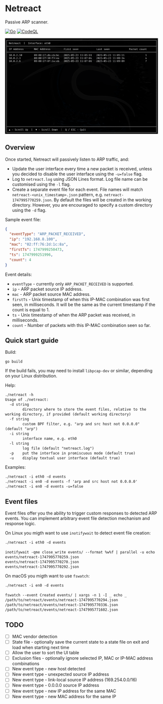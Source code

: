 # Netreact

Passive ARP scanner.

[![Go](https://github.com/ipastusi/netreact/actions/workflows/ci.yml/badge.svg?branch=master)](https://github.com/ipastusi/netreact/actions/workflows/ci.yml)
[![CodeQL](https://github.com/ipastusi/netreact/actions/workflows/codeql-analysis.yml/badge.svg)](https://github.com/ipastusi/netreact/actions/workflows/codeql-analysis.yml)

![image](images/netreact-ui.png)

## Overview

Once started, Netreact will passively listen to ARP traffic, and:

- Update the user interface every time a new packet is received, unless you decided to disable the user interface using the `-u=false` flag.
- Log to `netreact.log` using JSON Lines format. Log file name can be customised using the `-l` flag.
- Create a separate event file for each event. File names will match `netreact-<unix_timestamp>.json` pattern, e.g.
  `netreact-1747995770259.json`. By default the files will be created in the working directory. However, you are encouraged to specify a
  custom directory using the `-d` flag.

Sample event file:

```json
{
  "eventType": "ARP_PACKET_RECEIVED",
  "ip": "192.168.8.100",
  "mac": "02:ff:76:2d:1c:8a",
  "firstTs": 1747999250473,
  "ts": 1747999251996,
  "count": 4
}
```

Event details:

- `eventType` - currently only `ARP_PACKET_RECEIVED` is supported.
- `ip` - ARP packet source IP address.
- `mac` - ARP packet source MAC address.
- `firstTs` - Unix timestamp of when this IP-MAC combination was first seen, in milliseconds. It will be the same as the current timestamp
  if the count is equal to 1.
- `ts` - Unix timestamp of when the ARP packet was received, in milliseconds.
- `count` - Number of packets with this IP-MAC combination seen so far.

## Quick start guide

Build:

```
go build
```

If the build fails, you may need to install `libpcap-dev` or similar, depending on your Linux distribution.

Help:

```
./netreact -h
Usage of ./netreact:
  -d string
    	directory where to store the event files, relative to the working directory, if provided (default working directory)
  -f string
    	custom BPF filter, e.g. "arp and src host not 0.0.0.0" (default "arp")
  -i string
    	interface name, e.g. eth0
  -l string
    	log file (default "netreact.log")
  -p	put the interface in promiscuous mode (default true)
  -u	display textual user interface (default true)
```

Examples:

```
./netreact -i eth0 -d events
./netreact -i en0 -d events -f 'arp and src host not 0.0.0.0'
./netreact -i en0 -d events -u=false
```

## Event files

Event files offer you the ability to trigger custom responses to detected ARP events. You can implement arbitrary event file detection
mechanism and response logic.

On Linux you migth want to use `inotifywait` to detect event file creation:

```
./netreact -i eth0 -d events

inotifywait -qme close_write events/ --format %w%f | parallel -u echo
events/netreact-1747995770259.json
events/netreact-1747995770270.json
events/netreact-1747995770292.json
```

On macOS you migth want to use `fswatch`:

```
./netreact -i en0 -d events

fswatch --event Created events/ | xargs -n 1 -I _ echo _
/path/to/netreact/events/netreact-1747995770294.json
/path/to/netreact/events/netreact-1747995770336.json
/path/to/netreact/events/netreact-1747995771602.json
```

## TODO

- [ ] MAC vendor detection
- [ ] State file - optionally save the current state to a state file on exit and load when starting next time
- [ ] Allow the user to sort the UI table
- [ ] Exclusion files - optionally ignore selected IP, MAC or IP-MAC address combinations
- [ ] New event type - new host detected
- [ ] New event type - unexpected source IP address
- [ ] New event type - link-local source IP address (169.254.0.0/16)
- [ ] New event type - 0.0.0.0 source IP address
- [ ] New event type - new IP address for the same MAC
- [ ] New event type - new MAC address for the same IP
